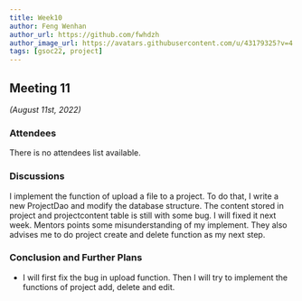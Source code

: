 ```yaml
---
title: Week10
author: Feng Wenhan
author_url: https://github.com/fwhdzh
author_image_url: https://avatars.githubusercontent.com/u/43179325?v=4
tags: [gsoc22, project]
---
```


<!--
SPDX-License-Identifier: CC-BY-SA-4.0

SPDX-FileCopyrightText: 2022 Feng Wenhan <fwhdzh@gmail.com>
-->

## Meeting 11
*(August 11st, 2022)*

<!--truncate-->

### Attendees

There is no attendees list available.

### Discussions

I implement the function of upload a file to a project. To do that, I write a new ProjectDao and modify the database structure. The content stored in project and  projectcontent table is still with some bug. I will fixed it next week.
Mentors points some misunderstanding of my implement. They also advises me to do project create and delete function as my next step.

### Conclusion and Further Plans

- I will first fix the bug in upload function. Then I will try to implement the functions of project add, delete and edit.

